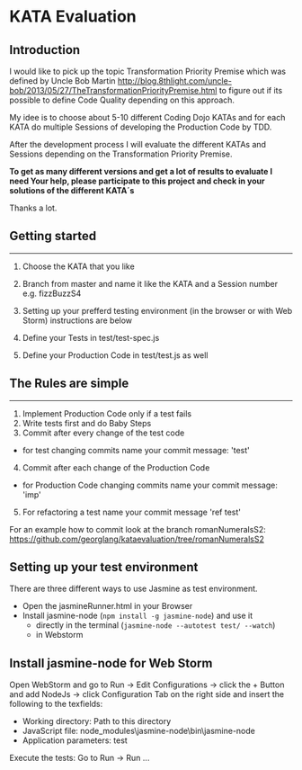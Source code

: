 KATA Evaluation
==============

Introduction
--------------
I would like to pick up the topic Transformation Priority Premise which was defined by Uncle Bob Martin http://blog.8thlight.com/uncle-bob/2013/05/27/TheTransformationPriorityPremise.html 
to figure out if its possible to define Code Quality depending on this approach.

My idee is to choose about 5-10 different Coding Dojo KATAs and for each KATA
do multiple Sessions of developing the Production Code by TDD.

After the development process I will evaluate the different KATAs and Sessions depending on the Transformation Priority Premise.


**To get as many different versions and get a lot of results to evaluate I need Your help, please participate to this project and check in your solutions of the different KATA´s**

Thanks a lot.


Getting started
----------------
----------------
1. Choose the KATA that you like
2. Branch from master and name it like the KATA and a Session number e.g. fizzBuzzS4
3. Setting up your prefferd testing environment (in the browser or with Web Storm) instructions are below

4. Define your Tests in test/test-spec.js
5. Define your Production Code in test/test.js as well


The Rules are simple
---------------------
---------------------
1. Implement Production Code only if a test fails
2. Write tests first and do Baby Steps
3. Commit after every change of the test code
  - for test changing commits name your commit message: 'test'
4. Commit after each change of the Production Code
  - for Production Code changing commits name your commit message: 'imp'
5. For refactoring a test name your commit message 'ref test'


For an example how to commit look at the branch romanNumeralsS2:
https://github.com/georglang/kataevaluation/tree/romanNumeralsS2


Setting up your test environment
---------------------------------
There are three different ways to use Jasmine as test environment.

  - Open the jasmineRunner.html in your Browser
  - Install jasmine-node (`npm install -g jasmine-node`) and use it
    - directly in the terminal (`jasmine-node --autotest test/ --watch`)
    - in Webstorm


Install jasmine-node for Web Storm
----------------------------------
Open WebStorm and go to Run -> Edit Configurations -> click the + Button and add NodeJs -> click Configuration Tab on the right side and insert the following to the texfields:

- Working directory: Path to this directory
- JavaScript file: node_modules\jasmine-node\bin\jasmine-node
- Application parameters: test

Execute the tests:
Go to Run -> Run ...

